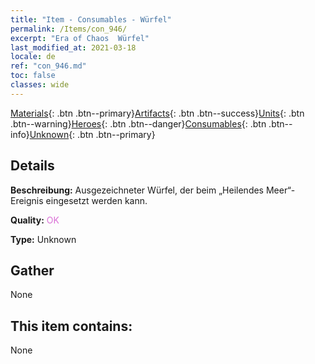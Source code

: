 ```yaml
---
title: "Item - Consumables - Würfel"
permalink: /Items/con_946/
excerpt: "Era of Chaos  Würfel"
last_modified_at: 2021-03-18
locale: de
ref: "con_946.md"
toc: false
classes: wide
---
```

 [Materials](/de/Items/){: .btn .btn--primary}[Artifacts](/de/Items/Artifacts/){: .btn .btn--success}[Units](/de/Items/Units/){: .btn .btn--warning}[Heroes](/de/Items/Heroes/){: .btn .btn--danger}[Consumables](/de/Items/Consumables/){: .btn .btn--info}[Unknown](/de/Items/Unknown/){: .btn .btn--primary}

## Details
 **Beschreibung:** Ausgezeichneter Würfel, der beim „Heilendes Meer“-Ereignis eingesetzt werden kann.

 **Quality:** <span style="color: #DA70D6">OK</span>

 **Type:** Unknown

## Gather

  None

## This item contains:

  None

